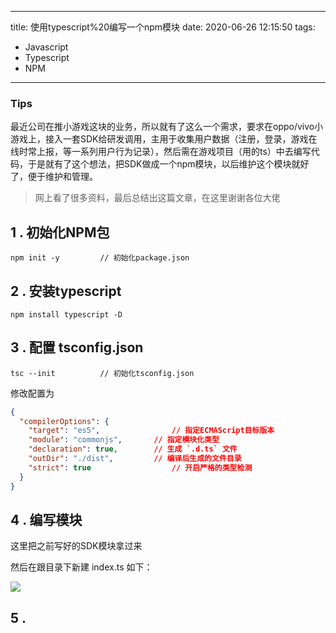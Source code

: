 
---
title: 使用typescript%20编写一个npm模块
date: 2020-06-26 12:15:50
tags: 
 - Javascript
 - Typescript
 - NPM
---

### Tips

最近公司在推小游戏这块的业务，所以就有了这么一个需求，要求在oppo/vivo小游戏上，接入一套SDK给研发调用，主用于收集用户数据（注册，登录，游戏在线时常上报，等一系列用户行为记录），然后需在游戏项目（用的ts）中去编写代码，于是就有了这个想法，把SDK做成一个npm模块，以后维护这个模块就好了，便于维护和管理。

> 网上看了很多资料，最后总结出这篇文章，在这里谢谢各位大佬

## 1 .  初始化NPM包

```shell
npm init -y			// 初始化package.json
```

## 2 . 安装typescript

```shell
npm install typescript -D
```

## 3 . 配置 tsconfig.json

```shell
tsc --init			// 初始化tsconfig.json
```

修改配置为

```json
{
  "compilerOptions": {
    "target": "es5",				// 指定ECMAScript目标版本
    "module": "commonjs",		// 指定模块化类型
    "declaration": true,		// 生成 `.d.ts` 文件
    "outDir": "./dist",			// 编译后生成的文件目录
    "strict": true					// 开启严格的类型检测
  }
}
```



## 4 . 编写模块

这里把之前写好的SDK模块拿过来

然后在跟目录下新建 index.ts 如下：

![](http://oss.anyways.fun//Markdown20200625002857.png)

## 5 . 



